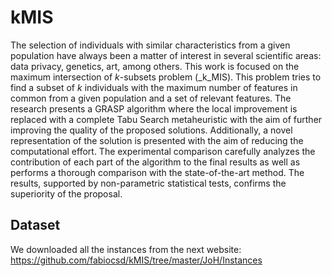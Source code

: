 # kMIS

The selection of individuals with similar characteristics from a given population have always been a matter of interest in several scientific areas: data privacy, genetics, art, among others. This work is focused on the maximum intersection of _k_\-subsets problem (_k_MIS). This problem tries to find a subset of $k$ individuals with the maximum number of features in common from a given population and a set of relevant features. The research presents a GRASP algorithm where the local improvement is replaced with a complete Tabu Search metaheuristic with the aim of further improving the quality of the proposed solutions. Additionally, a novel representation of the solution is presented with the aim of reducing the computational effort. The experimental comparison carefully analyzes the contribution of each part of the algorithm to the final results as well as performs a thorough comparison with the state-of-the-art method. The results, supported by non-parametric statistical tests, confirms the superiority of the proposal.

## Dataset

We downloaded all the instances from the next website: https://github.com/fabiocsd/kMIS/tree/master/JoH/Instances
